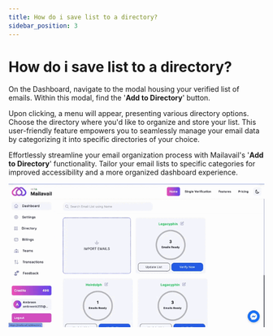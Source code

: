 ```yaml
---
title: How do i save list to a directory?
sidebar_position: 3
---
```


# How do i save list to a directory?

On the Dashboard, navigate to the modal housing your verified list of emails. Within this modal, find the '**Add to Directory**' button.

Upon clicking, a menu will appear, presenting various directory options. Choose the directory where you'd like to organize and store your list. This user-friendly feature empowers you to seamlessly manage your email data by categorizing it into specific directories of your choice.

Effortlessly streamline your email organization process with Mailavail's '**Add to Directory**' functionality. Tailor your email lists to specific categories for improved accessibility and a more organized dashboard experience.

![image](img/list_save_in_directory.gif)